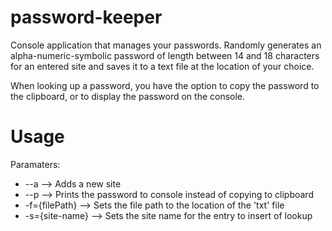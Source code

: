 password-keeper
===============

Console application that manages your passwords.
Randomly generates an alpha-numeric-symbolic password of length between 14 and 18 characters for an entered site and saves it to a text file at the location of your choice.

When looking up a password, you have the option to copy the password to the clipboard, or to display the password on the console.

Usage
===============
Paramaters:
* --a       -->      Adds a new site
* --p      -->    Prints the password to console instead of copying to clipboard
* -f={filePath}    -->  Sets the file path to the location of the 'txt' file
* -s={site-name}   -->  Sets the site name for the entry to insert of lookup

